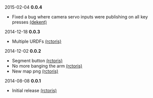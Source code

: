 2015-02-04 **0.0.4**
 * Fixed a bug where camera servo inputs were publishing on all key presses [(dekent)](https://github.com/dekent/)

2014-12-18 **0.0.3**
 * Multiple URDFs [(rctoris)](https://github.com/rctoris/)

2014-12-02 **0.0.2**
 * Segment button [(rctoris)](https://github.com/rctoris/)
 * No more banging the arm [(rctoris)](https://github.com/rctoris/)
 * New map png [(rctoris)](https://github.com/rctoris/)

2014-08-08 **0.0.1**
 * Initial release [(rctoris)](https://github.com/rctoris/)
